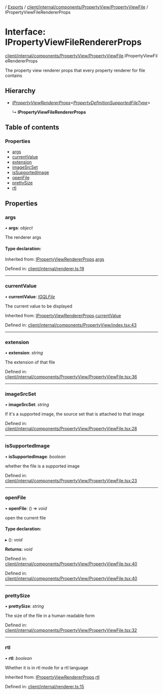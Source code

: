 [](../README.md) / [Exports](../modules.md) / [client/internal/components/PropertyView/PropertyViewFile](../modules/client_internal_components_propertyview_propertyviewfile.md) / IPropertyViewFileRendererProps

# Interface: IPropertyViewFileRendererProps

[client/internal/components/PropertyView/PropertyViewFile](../modules/client_internal_components_propertyview_propertyviewfile.md).IPropertyViewFileRendererProps

The property view renderer props that every property renderer
for file contains

## Hierarchy

* [*IPropertyViewRendererProps*](client_internal_components_propertyview.ipropertyviewrendererprops.md)<[*PropertyDefinitionSupportedFileType*](../modules/base_root_module_itemdefinition_propertydefinition_types_file.md#propertydefinitionsupportedfiletype)\>

  ↳ **IPropertyViewFileRendererProps**

## Table of contents

### Properties

- [args](client_internal_components_propertyview_propertyviewfile.ipropertyviewfilerendererprops.md#args)
- [currentValue](client_internal_components_propertyview_propertyviewfile.ipropertyviewfilerendererprops.md#currentvalue)
- [extension](client_internal_components_propertyview_propertyviewfile.ipropertyviewfilerendererprops.md#extension)
- [imageSrcSet](client_internal_components_propertyview_propertyviewfile.ipropertyviewfilerendererprops.md#imagesrcset)
- [isSupportedImage](client_internal_components_propertyview_propertyviewfile.ipropertyviewfilerendererprops.md#issupportedimage)
- [openFile](client_internal_components_propertyview_propertyviewfile.ipropertyviewfilerendererprops.md#openfile)
- [prettySize](client_internal_components_propertyview_propertyviewfile.ipropertyviewfilerendererprops.md#prettysize)
- [rtl](client_internal_components_propertyview_propertyviewfile.ipropertyviewfilerendererprops.md#rtl)

## Properties

### args

• **args**: *object*

The renderer args

#### Type declaration:

Inherited from: [IPropertyViewRendererProps](client_internal_components_propertyview.ipropertyviewrendererprops.md).[args](client_internal_components_propertyview.ipropertyviewrendererprops.md#args)

Defined in: [client/internal/renderer.ts:19](https://github.com/onzag/itemize/blob/0e9b128c/client/internal/renderer.ts#L19)

___

### currentValue

• **currentValue**: [*IGQLFile*](gql_querier.igqlfile.md)

The current value to be displayed

Inherited from: [IPropertyViewRendererProps](client_internal_components_propertyview.ipropertyviewrendererprops.md).[currentValue](client_internal_components_propertyview.ipropertyviewrendererprops.md#currentvalue)

Defined in: [client/internal/components/PropertyView/index.tsx:43](https://github.com/onzag/itemize/blob/0e9b128c/client/internal/components/PropertyView/index.tsx#L43)

___

### extension

• **extension**: *string*

The extension of that file

Defined in: [client/internal/components/PropertyView/PropertyViewFile.tsx:36](https://github.com/onzag/itemize/blob/0e9b128c/client/internal/components/PropertyView/PropertyViewFile.tsx#L36)

___

### imageSrcSet

• **imageSrcSet**: *string*

If it's a supported image, the source set
that is attached to that image

Defined in: [client/internal/components/PropertyView/PropertyViewFile.tsx:28](https://github.com/onzag/itemize/blob/0e9b128c/client/internal/components/PropertyView/PropertyViewFile.tsx#L28)

___

### isSupportedImage

• **isSupportedImage**: *boolean*

whether the file is a supported image

Defined in: [client/internal/components/PropertyView/PropertyViewFile.tsx:23](https://github.com/onzag/itemize/blob/0e9b128c/client/internal/components/PropertyView/PropertyViewFile.tsx#L23)

___

### openFile

• **openFile**: () => *void*

open the current file

#### Type declaration:

▸ (): *void*

**Returns:** *void*

Defined in: [client/internal/components/PropertyView/PropertyViewFile.tsx:40](https://github.com/onzag/itemize/blob/0e9b128c/client/internal/components/PropertyView/PropertyViewFile.tsx#L40)

Defined in: [client/internal/components/PropertyView/PropertyViewFile.tsx:40](https://github.com/onzag/itemize/blob/0e9b128c/client/internal/components/PropertyView/PropertyViewFile.tsx#L40)

___

### prettySize

• **prettySize**: *string*

The size of the file in a human readable form

Defined in: [client/internal/components/PropertyView/PropertyViewFile.tsx:32](https://github.com/onzag/itemize/blob/0e9b128c/client/internal/components/PropertyView/PropertyViewFile.tsx#L32)

___

### rtl

• **rtl**: *boolean*

Whether it is in rtl mode for a rtl language

Inherited from: [IPropertyViewRendererProps](client_internal_components_propertyview.ipropertyviewrendererprops.md).[rtl](client_internal_components_propertyview.ipropertyviewrendererprops.md#rtl)

Defined in: [client/internal/renderer.ts:15](https://github.com/onzag/itemize/blob/0e9b128c/client/internal/renderer.ts#L15)
